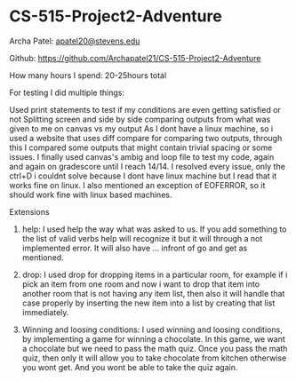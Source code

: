 # CS-515-Project2-Adventure
Archa Patel: apatel20@stevens.edu

Github: https://github.com/Archapatel21/CS-515-Project2-Adventure

How many hours I spend: 20-25hours total

For testing I did multiple things:

Used print statements to test if my conditions are even getting satisfied or not Splitting screen and side by side comparing outputs 
from what was given to me on canvas vs my output As I dont have a linux machine, so i used a website that uses diff compare for comparing 
two outputs, through this I compared some outputs that might contain trivial spacing or some issues. 
I finally used canvas's ambig and loop file to test my code, again and again on gradescore until I reach 14/14. 
I resolved every issue, only the ctrl+D i couldnt solve because I dont have linux machine but I read that it works fine on linux. 
I also mentioned an exception of EOFERROR, so it should work fine with linux based machines.

Extensions

1. help: I used help the way what was asked to us. If you add something to the list of valid verbs help will recognize 
it but it will through a not implemented error. It will also have ... infront of go and get as mentioned.

2. drop: I used drop for dropping items in a particular room, for example if i pick an item from one room and now i want to drop that item into another room that 
is not having any item list, then also it will handle that case properly by inserting the new item into a list by creating that list immediately.

3. Winning and loosing conditions: I used winning and loosing conditions, by implementing a game for winning a chocolate.
In this game, we want a chocolate but we need to pass the math quiz. Once you pass the math quiz, then only it will allow you to take chocolate
from kitchen otherwise you wont get. And you wont be able to take the quiz again.
